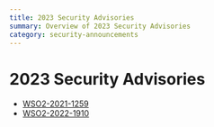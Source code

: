```yaml
---
title: 2023 Security Advisories
summary: Overview of 2023 Security Advisories
category: security-announcements
---
```


# 2023 Security Advisories

* [WSO2-2021-1259]({{#base_path#}}/security-announcements/security-advisories/2023/WSO2-2022-1821/)
* [WSO2-2022-1910]({{#base_path#}}/security-announcements/security-advisories/2023/WSO2-2022-1910/)
